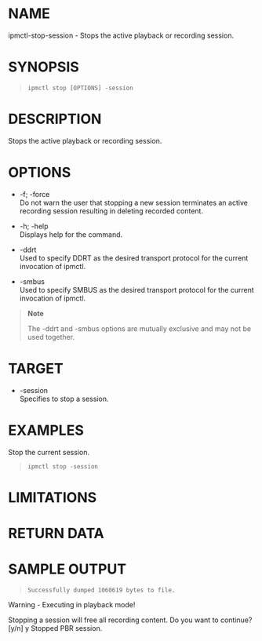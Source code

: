 # NAME

ipmctl-stop-session - Stops the active playback or recording session.

# SYNOPSIS

> 
> 
>     ipmctl stop [OPTIONS] -session

# DESCRIPTION

Stops the active playback or recording session.

# OPTIONS

  - \-f; -force  
    Do not warn the user that stopping a new session terminates an
    active recording session resulting in deleting recorded content.

  - \-h; -help  
    Displays help for the command.

  - \-ddrt  
    Used to specify DDRT as the desired transport protocol for the
    current invocation of ipmctl.

  - \-smbus  
    Used to specify SMBUS as the desired transport protocol for the
    current invocation of ipmctl.

> **Note**
> 
> The -ddrt and -smbus options are mutually exclusive and may not be
> used together.

# TARGET

  - \-session  
    Specifies to stop a session.

# EXAMPLES

Stop the current session.

> 
> 
>     ipmctl stop -session

# LIMITATIONS

# RETURN DATA

# SAMPLE OUTPUT

> 
> 
>     Successfully dumped 1060619 bytes to file.

Warning - Executing in playback mode\!

Stopping a session will free all recording content. Do you want to
continue? \[y/n\] y Stopped PBR session.
